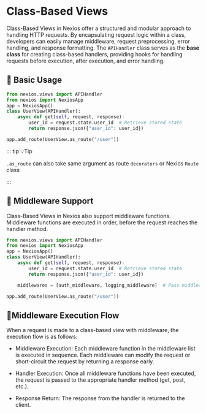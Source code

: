 
# Class-Based Views

Class-Based Views in Nexios offer a structured and modular approach to handling HTTP requests. By encapsulating request logic within a class, developers can easily manage middleware, request preprocessing, error handling, and response formatting. The `APIHandler` class serves as the **base class** for creating class-based handlers, providing hooks for handling requests before execution, after execution, and error handling.


## 🧢 Basic Usage

```python
from nexios.views import APIHandler
from nexios import NexiosApp
app = NexiosApp()
class UserView(APIHandler):
    async def get(self, request, response):
        user_id = request.state.user_id  # Retrieve stored state
        return response.json({"user_id": user_id})

app.add_route(UserView.as_route("/user"))
```

::: tip 💡Tip

`.as_route` can also take same argument as route `decorators` or Nexios `Route` class

:::

## 🔗 Middleware Support

Class-Based Views in Nexios also support middleware functions. Middleware functions are executed in order, before the request reaches the handler method.

```python
from nexios.views import APIHandler
from nexios import NexiosApp
app = NexiosApp()
class UserView(APIHandler):
    async def get(self, request, response):
        user_id = request.state.user_id  # Retrieve stored state
        return response.json({"user_id": user_id})

    middlewares = [auth_middleware, logging_middleware]  # Pass middleware as a list

app.add_route(UserView.as_route("/user"))
```

## 💝Middleware Execution Flow
When a request is made to a class-based view with middleware, the execution flow is as follows:

- Middleware Execution: Each middleware function in the middleware list is executed in sequence. Each middleware can modify the request or short-circuit the request by returning a response early.

- Handler Execution: Once all middleware functions have been executed, the request is passed to the appropriate handler method (get, post, etc.).

- Response Return: The response from the handler is returned to the client.